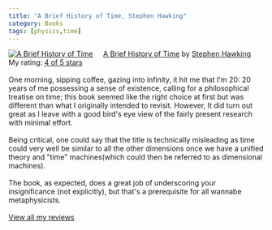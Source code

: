 ```yaml
---
title: "A Brief History of Time, Stephen Hawking"
category: Books
tags: [physics,time]
---
```


<a href="https://www.goodreads.com/book/show/3869.A_Brief_History_of_Time" style="float: left; padding-right: 20px"><img border="0" alt="A Brief History of Time" src="https://i.gr-assets.com/images/S/compressed.photo.goodreads.com/books/1333578746l/3869._SX98_.jpg" /></a><a href="https://www.goodreads.com/book/show/3869.A_Brief_History_of_Time">A Brief History of Time</a> by <a href="https://www.goodreads.com/author/show/1401.Stephen_Hawking">Stephen Hawking</a><br/>
My rating: <a href="https://www.goodreads.com/review/show/3672090798">4 of 5 stars</a><br /><br />
One morning, sipping coffee, gazing into infinity, it hit me that I'm 20: 20 years of me possessing a sense of existence, calling for a philosophical treatise on time; this book seemed like the right choice at first but was different than what I originally intended to revisit. However, It did turn out great as I leave with a good bird's eye view of the fairly present research with minimal effort.<br /><br />Being critical, one could say that the title is technically misleading as time could very well be similar to all the other dimensions once we have a unified theory and "time" machines(which could then be referred to as dimensional machines). <br /><br />The book, as expected, does a great job of underscoring your insignificance (not explicitly), but that's a prerequisite for all wannabe metaphysicists.
<br/><br/>
<a href="https://www.goodreads.com/review/list/95012718-raj-patil">View all my reviews</a>
